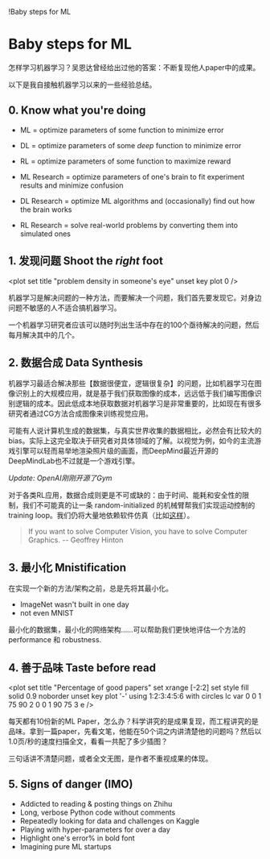 !Baby steps for ML

# Baby steps for ML

怎样学习机器学习？吴恩达曾经给出过他的答案：不断复现他人paper中的成果。

以下是我自接触机器学习以来的一些经验总结。

## 0. Know what you're doing

- ML = optimize parameters of some function to minimize error
- DL = optimize parameters of some *deep* function to minimize error
- RL = optimize parameters of some function to maximize reward



- ML Research = optimize parameters of one's brain to fit experiment results and minimize confusion
- DL Research = optimize ML algorithms and (occasionally) find out how the brain works
- RL Research = solve real-world problems by converting them into simulated ones

## 1. 发现问题 Shoot the *right* foot

<plot
set title "problem density in someone's eye"
unset key
plot 0
/>

机器学习是解决问题的一种方法，而要解决一个问题，我们首先要发现它。对身边问题不敏感的人不适合搞机器学习。

一个机器学习研究者应该可以随时列出生活中存在的100个亟待解决的问题，然后每月解决其中的几个。

## 2. 数据合成 Data Synthesis

机器学习最适合解决那些【数据很便宜，逻辑很复杂】的问题，比如机器学习在图像识别上的大规模应用，就是基于我们获取图像的成本，远远低于我们编写图像识别逻辑的成本。因此低成本地获取数据对机器学习是非常重要的，比如现在有很多研究者通过CG方法合成图像来训练视觉应用。

可能有人说计算机生成的数据集，与真实世界收集的数据相比，必然会有比较大的bias。实际上这完全取决于研究者对具体领域的了解。以视觉为例，如今的主流游戏引擎可以轻而易举地渲染照片级的画面，而DeepMind最近开源的DeepMindLab也不过就是一个游戏引擎。

*Update: OpenAI刚刚开源了Gym*

对于各类RL应用，数据合成则更是不可或缺的：由于时间、能耗和安全性的限制，我们不可能真的让一条 random-initialized 的机械臂帮我们实现运动控制的 training loop。我们仍将大量地依赖软件仿真（比如[这样](https://drive.google.com/file/d/0B4nMjK_Q9AcRODlmZGd4QUVXVG8/view)）。

> If you want to solve Computer Vision, you have to solve Computer Graphics. -- Geoffrey Hinton

## 3. 最小化 Mnistification

在实现一个新的方法/架构之前，总是先将其最小化。

- ImageNet wasn't built in one day
- not even MNIST

最小化的数据集，最小化的网络架构……可以帮助我们更快地评估一个方法的 performance 和 robustness.

## 4. 善于品味 Taste before read

<plot
set title "Percentage of good papers"
set xrange [-2:2]
set style fill solid 0.9 noborder
unset key
plot '-' using 1:2:3:4:5:6 with circles lc var
0    0    1    75    90    2
0    0    1   90    75    3
e
/>

每天都有10份新的ML Paper，怎么办？科学讲究的是成果复现，而工程讲究的是品味。拿到一篇paper，先看文笔，他能在50个词之内讲清楚他的问题吗？然后以1.0页/秒的速度扫描全文，看看一共配了多少插图？

三句话讲不清楚问题，或者全文无图，是作者不重视成果的体现。

## 5. Signs of danger (IMO)

- Addicted to reading & posting things on Zhihu
- Long, verbose Python code without comments
- Repeatedly looking for data and challenges on Kaggle
- Playing with hyper-parameters for over a day
- Highlight one's error% in bold font
- Imagining pure ML startups
